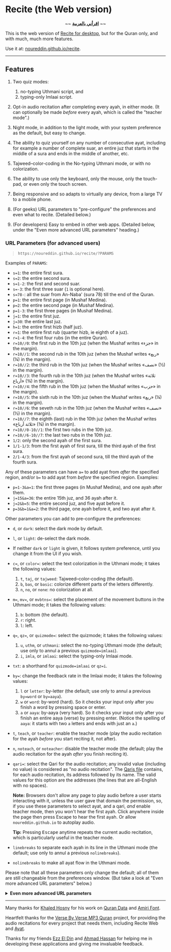 # Recite (the Web version)

<div align="center">~~ <strong><a href="اقرأني.md">اقرأني بالعربية</a></strong> ~~</div>
<p></p>

This is the web version of [Recite for desktop](https://github.com/noureddin/recite/tree/master), but for the Quran only, and with much, much more features.

Use it at: [noureddin.github.io/recite](https://noureddin.github.io/recite).

---

## Features

1. Two quiz modes:

    1. no-typing Uthmani script, and
    2. typing-only Imlaai script.


2. Opt-in audio recitation after completing every ayah, in either mode. (It can optionally be made _before_ every ayah, which is called the "teacher mode".)

3. Night mode, in addition to the light mode, with your system preference as the default, but easy to change.

4. The ability to quiz yourself on any number of consecutive ayat, including for example a number of complete suar, an entire juz that starts in the middle of a sura and ends in the middle of another, etc.

5. Tajweed&ndash;color-coding in the No-typing Uthmani mode, or with no colorization.

6. The ability to use only the keyboard, only the mouse, only the touch-pad, or even only the touch screen.

7. Being responsive and so adapts to virtually any device, from a large TV to a mobile phone.

8. (For geeks) URL parameters to "pre-configure" the preferences and even what to recite. (Detailed below.)

9. (For developers) Easy to embed in other web apps. (Detailed below, under the "Even more advanced URL parameters" heading.)

### URL Parameters (for advanced users)

> `https://noureddin.github.io/recite/?PARAMS`

Examples of `PARAMS`:

- `s=1`: the entire first sura.
- `s=2`: the entire second sura.
- `s=1-2`: the first and second suar.
- `s=-3`: the first three suar (`1` is optional here).
- `s=78-`: all the suar from An-Naba' (sura 78) till the end of the Quran.
- `p=1`: the entire first page (in Mushaf Medina).
- `p=2`: the entire second page (in Mushaf Medina).
- `p=1-3`: the first three pages (in Mushaf Medina).
- `j=1`: the entire first juz.
- `j=30`: the entire last juz.
- `h=1`: the entire first hizb (half juz).
- `r=1`: the entire first rub (quarter hizb, ie eighth of a juz).
- `r=1-4`: the first four rubs (in the entire Quran).
- `r=10//0`: the first rub in the 10th juz (when the Mushaf writes «جزء» in the margin).
- `r=10//1`: the second rub in the 10th juz (when the Mushaf writes «ربع» (¼) in the margin).
- `r=10//2`: the third rub in the 10th juz (when the Mushaf writes «نصف» (½) in the margin).
- `r=10//3`: the fourth rub in the 10th juz (when the Mushaf writes «ثلاثة أرباع» (¾) in the margin).
- `r=10//4`: the fifth rub in the 10th juz (when the Mushaf writes «حزب» in the margin).
- `r=10//5`: the sixth rub in the 10th juz (when the Mushaf writes «ربع» (¼) in the margin).
- `r=10//6`: the seveth rub in the 10th juz (when the Mushaf writes «نصف» (½) in the margin).
- `r=10//7`: the eighth (last) rub in the 10th juz (when the Mushaf writes «ثلاثة أرباع» (¾) in the margin).
- `r=10//0-10//1`: the first two rubs in the 10th juz.
- `r=10//6-10//7`: the last two rubs in the 10th juz.
- `1/2`: only the second ayah of the first sura.
- `1/1-1/3`: from the first ayah of first sura, till the third ayah of the first sura.
- `2/1-4/3`: from the first ayah of second sura, till the third ayah of the fourth sura.

Any of these parameters can have `a=` to add ayat from *after* the specified region, and/or `b=` to add ayat from *before* the specified region. Examples:

- `p=1-3&a=1`: the first three pages (in Mushaf Medina), and one ayah after them.
- `j=15&a=36`: the entire 15th juz, and 36 ayah after it.
- `j=2&b=5`: the entire second juz, and five ayat before it.
- `p=3&b=1&a=2`: the third page, one ayah before it, and two ayat after it.

Other parameters you can add to pre-configure the preferences:

- `d`, or `dark`: select the dark mode by default.
- `l`, or `light`: de-select the dark mode.
- If neither `dark` or `light` is given, it follows system preference, until you change it from the UI if you wish.

- `c=`, or `color=`: select the text colorization in the Uthmani mode; it takes the following values:

    1. `t`, `taj`, or `tajweed`: Tajweed&ndash;color-coding (the default).
    2. `b`, `bas`, or `basic`: colorize different parts of the letters differently.
    3. `n`, `no`, or `none`: no colorization at all.

- `m=`, `mv=`, or `mvbtns=`: select the placement of the movement buttons in the Uthmani mode; it takes the following values:

    1. `b`: bottom (the default).
    2. `r`: right.
    3. `l`: left.

- `q=`, `qz=`, or `quizmode=`: select the quizmode; it takes the following values:

    1. `u`, `uthm`, or `uthmani`: select the no-typing Uthmani mode (the default; use only to annul a previous `quizmode=imlaai`).
    2. `i`, `imla`, or `imlaai`: select the typing-only Imlaai mode.

- `txt`: a shorthand for `quizmode=imlaai` or `qz=i`.

- `by=`: change the feedback rate in the Imlaai mode; it takes the following values:

    1. `l` or `letter`: by-letter (the default; use only to annul a previous `by=word` or `by=aaya`).
    2. `w` or `word`: by-word (hard). So it checks your input only after you finish a word by pressing space or enter.
    3. `a` or `aaya`: by-aaya (very hard). So it checks your input only after you finish an entire aaya (verse) by pressing enter. (Notice the spelling of `aaya`: it starts with two `a` letters and ends with just an `a`.)

- `t`, `teach`, or `teacher`: enable the teacher mode (play the audio recitation for the ayah _before_ you start reciting it, not after).
- `n`, `noteach`, or `noteacher`: disable the teacher mode (the default; play the audio recitation for the ayah _after_ you finish reciting it).

- `qari=`: select the Qari for the audio recitation; any invalid value (including no value) is considered as "no audio recitation". The [Qaris file](res/qaris) contains, for each audio recitation, its address followed by its name. The valid values for this option are the addresses (the lines that are all-English with no spaces).

    **Note:** Browsers don't allow any page to play audio before a user starts interacting with it, unless the user gave that domain the permission, so, if you use these parameters to select ayat, and a qari, _and_ enable teacher mode, then you won't hear the first ayah. Click anywhere inside the page then press Escape to hear the first ayah. Or allow `noureddin.github.io` to autoplay audio.

    **Tip:** Pressing <kbd>Escape</kbd> anytime repeats the current audio recitation, which is particularly useful in the teacher mode.

- `linebreaks` to separate each ayah in its line in the Uthmani mode (the default; use only to annul a previous `nolinebreaks`).
- `nolinebreaks` to make all ayat flow in the Uthmani mode.

Please note that all these parameters only change the default; all of them are still changeable from the preferences window.
(But take a look at "Even more advanced URL parameters" below.)

<details>
<summary><b>Even more advanced URL parameters</b></summary>

<p></p>

These are not changeable from the UI, only from the URL parameters; they are experimental features, too advanced, and/or too specific for almost all users.

- `qariurl=`: provide the url of your preferred audio recitation server, even a locally hosted one (e.g., `http://0.0.0.0:6236`, but NOT&nbsp;`file:///`). Makes the Qari selector empty. But changing the Qari selector overrides this. The given URL must be a full URL where ayat audio files can be found; e.g., one can append `/001001.mp3` to the given URL and find the first ayah of the first sura.

- `hc`, or `highcontrast`: when enabled with the dark mode, it improves the contrast of most colors, including the tajweed colors.

- `cn`: at the end of a recitation, it appends a "phrase" from the next ayah if it's in the same sura.

- `emu=`, `emulate=`, or `emulation=`: to use a specific keyboard layout regardless of your currently activated layout, even if yours is an English layout. Currently supported layouts:

    - `ibm`: the common Arabic layout on IBM PCs.
    - `mac`: the common Arabic layout on Apple devices.
    - `arak`: the [Arak](https://github.com/noureddin/arak) improved layout.
    - `dv`: an experimental phonetic layout based on Dvorak.

- `dt`, or `disableteacher`: to remove teacher mode selector from the UI. The Teacher mode can still be set from the URL params. Useful to force a specific value for the option (e.g. no-teacher) in an embedding web app for example.

    **Warning:** It's still changeable from the JavaScript console; I couldn't disable this yet.

- `dq`, or `disablequizmode`: to remove quiz mode selector from the UI. The quiz mode can still be specified from the URL params. Useful to force a specific mode (e.g. Imlaai) in an embedding web app for example.

    **Warning:** It's still changeable from the JavaScript console; I couldn't disable this yet.

- `dc`, or `disablecheat`: to disable the cheating feature in Imlaai mode. Cheating is pressing the `!` key ten times consecutively (when the input so far is correct) to automatically type the next correct letter for you.

    **Warning:** It's still changeable from the JavaScript console; I couldn't disable this yet.

- `zz`: for integration into another app. Made primarily for [Zikr-uz-Zikr](https://github.com/noureddin/zz), but is generic enough to be used with other apps.

    When enabled it does the following:

    - On start, instead of the "New" button, an "Ignore" button is shown (in addition to "Repeat").
    - On start, the parent app is notified with the title of the recitation, in order to update its window's title.
    - On end, instead of showing the selectors (to select new ayat), it only shows "Ignore" and "Repeat" buttons.
    - On end, below the ending message, a "Return" button is shown.
    - If the user changes any setting, the parent app is notified immediately.

    To use this mode, load Recite in an iframe with `zz` URL param, and implement these functions in your global (i.e., `window`) namespace:
    - `zz_show()`: called after some basic loading is finished, so the parent shows Recite's iframe.
    - `zz_done()`: called when "Return" is clicked, after the end of the recitation.
    - `zz_ignore()`: called when "Ignore" is clicked, which can be anytime.

        Unlike `zz_done()` (the "Return" button), `zz_ignore()` means that the user doesn't want to register this recitation.
        So, if you're asking the user how their recitation/memorization was, don't do that if `zz_ignore()` is called instead of `zz_done()`.

    - `zz_set_title(title)`: called on start to set the parent window's title to the current recitation content, the same as the Recite's window's title without `| رسايت` and the title appearing above the header buttons.
    - `zz_set_quizmode(uthm_or_imla)`: called when the user changes the quiz mode selector. Either `"uthm"` for Uthmani (the default) or `"imla"` for Imlaai.
    - `zz_set_feedbackrate(emptystring_or_word)`: called when the user changes the feedback rate selector for the Imlaai mode. Empty string (`""`) is for by-letter (the default) and `"word"` is for by-word.
    - `zz_set_tajweed(t_or_b_or_n)`: called when the user changes the text colorization selector for the Uthmani mode. `"t"` for Tajweed (the default), `"b"` for Basic (parts of characters), and `"n"` for None.
    - `zz_set_dark(boolean)`: called when the user changes the dark mode checkbox. Either `true` for the dark mode, or `false` for the light mode (the default).
    - `zz_set_mvbtns(b_or_r_or_l)`: called when the user changes the movement buttons for the Uthmani mode. `"b"` for Bottom (the default), `"r"` for Right, and `"l"` for Left.

    You are likely to load Recite with a specific range of ayat to start the recitation immediately.

    You can check [Zikr-uz-Zikr's zz_* functions in zz.py](https://github.com/noureddin/zz/blob/gh-pages/zz.py#L757-L813).

</details>

---

Many thanks for [Khaled Hosny](https://github.com/khaledhosny/) for his work on [Quran Data](https://github.com/aliftype/quran-data) and [Amiri Font](https://www.amirifont.org/).

Heartfelt thanks for the [Verse By Verse MP3 Quran](http://www.versebyversequran.com/) project,
for providing the audio recitations for every project that needs them,
including Recite Web and [Ayat](https://quran.ksu.edu.sa/).

Thanks for my friends [Ezz El Din](https://github.com/EzzEddin) and [Ahmad Hassan](https://github.com/ahmad-h-yassin) for helping me in developing these applications and giving me invaluable feedback.
